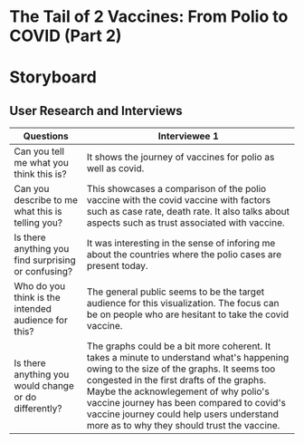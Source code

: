 # The Tail of 2 Vaccines: From Polio to COVID (Part 2)

# Storyboard

<script src="https://carnegiemellon.shorthandstories.com/the-tail-of-2-vaccines/embed.js"></script>

## User Research and Interviews

Questions  | Interviewee 1
------------- | -------------
Can you tell me what you think this is?  | It shows the journey of vaccines for polio as well as covid. | Effectiveness of governments and policies on major pandemics/diseases portrayed using the prominent examples of polio and covid-19.
Can you describe to me what this is telling you?  | This showcases a comparison of the polio vaccine with the covid vaccine with factors such as case rate, death rate. It also talks about aspects such as trust associated with vaccine.| It is representing the trends of reported cases for polio and covid-19 with effects of vaccine trials and vaccine rollouts.
Is there anything you find surprising or confusing? | It was interesting in the sense of inforing me about the countries where the polio cases are present today. | Polio cases rapidly decreased right after vaccine rollout but covid-19 cases again increased after the spread of the delta variant. I also think that this data is also proof that people's acceptance to polio vaccine was greater than covid-19 vaccine. 
Who do you think is the intended audience for this? | The general public seems to be the target audience for this visualization. The focus can be on people who are hesitant to take the covid vaccine. | The intended audience is the general public who haven't take the vaccine shots yet, as this data representation is trying to bring awareness in the general public.
Is there anything you would change or do differently? | The graphs could be a bit more coherent. It takes a minute to understand what's happening owing to the size of the graphs. It seems too congested in the first drafts of the graphs. Maybe the acknowlegement of why polio's vaccine journey has been compared to covid's vaccine journey could help users understand more as to why they should trust the vaccine. | There could have been data for another pandemic level disease and the overall visual representation could have been more attractive to the general public.
